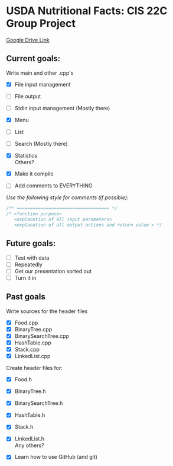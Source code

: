 # USDA Nutritional Facts: CIS 22C Group Project

[Google Drive Link](https://drive.google.com/folderview?id=0BySkxhLXEqEHV1N5dlRmWC01cVE&usp=sharing)

**Current goals:**
-----------------
Write main and other .cpp's  
 - [x] File input management  
 - [ ] File output  
 - [ ] Stdin input management (Mostly there)  
 - [x] Menu  
 - [ ] List  
 - [ ] Search (Mostly there)  
 - [x] Statistics  
 Others?  
  
- [x] Make it compile  
- [ ] Add comments to EVERYTHING

*Use the following style for comments (if possible):*

```C++
/** =================================== */
/* <function purpose>
   <explanation of all input parameters>
   <explanation of all output actions and return value > */ 
 ```
  
**Future goals:**
-----------------
- [ ] Test with data  
- [ ] Repeatedly  
- [ ] Get our presentation sorted out  
- [ ] Turn it in  

**Past goals**
--------------
Write sources for the header files
 - [x] Food.cpp
 - [x] BinaryTree.cpp
 - [x] BinarySearchTree.cpp 
 - [x] HashTable.cpp
 - [x] Stack.cpp
 - [x] LinkedList.cpp  
  
Create header files for:  
 - [x] Food.h
 - [x] BinaryTree.h
 - [x] BinarySearchTree.h 
 - [x] HashTable.h
 - [x] Stack.h
 - [x] LinkedList.h  
Any others?  
  
- [x] Learn how to use GitHub (and git)
